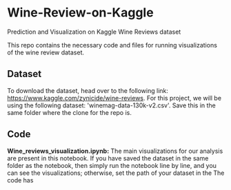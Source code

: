 # Wine-Review-on-Kaggle
Prediction and Visualization on Kaggle Wine Reviews dataset

This repo contains the necessary code and files for running visualizations of the wine review dataset.

## Dataset
To download the dataset, head over to the following link: https://www.kaggle.com/zynicide/wine-reviews. 
For this project, we will be using the following dataset: 'winemag-data-130k-v2.csv'. Save this in the same folder where the clone for the repo is.

## Code 
**Wine_reviews_visualization.ipynb:** The main visualizations for our analysis are present in this notebook. If you have saved the dataset in the same folder
as the notebook, then simply run the notebook line by line, and you can see the visualizations; otherwise, set the path of your dataset in the The code has 

